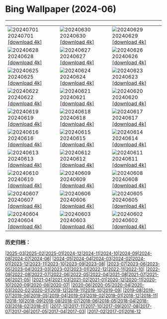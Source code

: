 # Bing Wallpaper (2024-06)
**************

<table><tr><td><img src="https://www.bing.com/th?id=OHR.FisgardLighthouse_ZH-CN5474064913_1920x1080.jpg" alt="20240701"> 20240701 <a href="https://www.bing.com/th?id=OHR.FisgardLighthouse_ZH-CN5474064913_UHD.jpg">[download 4k]</a></td><td><img src="https://www.bing.com/th?id=OHR.UbudBali_ZH-CN4891348277_1920x1080.jpg" alt="20240630"> 20240630 <a href="https://www.bing.com/th?id=OHR.UbudBali_ZH-CN4891348277_UHD.jpg">[download 4k]</a></td><td><img src="https://www.bing.com/th?id=OHR.NienhagenMecklenburg_ZH-CN4482269700_1920x1080.jpg" alt="20240629"> 20240629 <a href="https://www.bing.com/th?id=OHR.NienhagenMecklenburg_ZH-CN4482269700_UHD.jpg">[download 4k]</a></td></tr><tr><td><img src="https://www.bing.com/th?id=OHR.ChauseyIslands_ZH-CN4241103934_1920x1080.jpg" alt="20240628"> 20240628 <a href="https://www.bing.com/th?id=OHR.ChauseyIslands_ZH-CN4241103934_UHD.jpg">[download 4k]</a></td><td><img src="https://www.bing.com/th?id=OHR.FlorenceDuomo_ZH-CN7379412586_1920x1080.jpg" alt="20240627"> 20240627 <a href="https://www.bing.com/th?id=OHR.FlorenceDuomo_ZH-CN7379412586_UHD.jpg">[download 4k]</a></td><td><img src="https://www.bing.com/th?id=OHR.CardinalfishAnemone_ZH-CN7249037417_1920x1080.jpg" alt="20240626"> 20240626 <a href="https://www.bing.com/th?id=OHR.CardinalfishAnemone_ZH-CN7249037417_UHD.jpg">[download 4k]</a></td></tr><tr><td><img src="https://www.bing.com/th?id=OHR.FireWave_ZH-CN7110736577_1920x1080.jpg" alt="20240625"> 20240625 <a href="https://www.bing.com/th?id=OHR.FireWave_ZH-CN7110736577_UHD.jpg">[download 4k]</a></td><td><img src="https://www.bing.com/th?id=OHR.FloresIsland_ZH-CN6930246149_1920x1080.jpg" alt="20240624"> 20240624 <a href="https://www.bing.com/th?id=OHR.FloresIsland_ZH-CN6930246149_UHD.jpg">[download 4k]</a></td><td><img src="https://www.bing.com/th?id=OHR.DhakaBangladesh_ZH-CN6777866162_1920x1080.jpg" alt="20240623"> 20240623 <a href="https://www.bing.com/th?id=OHR.DhakaBangladesh_ZH-CN6777866162_UHD.jpg">[download 4k]</a></td></tr><tr><td><img src="https://www.bing.com/th?id=OHR.BrazilRainforest_ZH-CN6432366530_1920x1080.jpg" alt="20240622"> 20240622 <a href="https://www.bing.com/th?id=OHR.BrazilRainforest_ZH-CN6432366530_UHD.jpg">[download 4k]</a></td><td><img src="https://www.bing.com/th?id=OHR.SummerSolstice2024_ZH-CN6141918663_1920x1080.jpg" alt="20240621"> 20240621 <a href="https://www.bing.com/th?id=OHR.SummerSolstice2024_ZH-CN6141918663_UHD.jpg">[download 4k]</a></td><td><img src="https://www.bing.com/th?id=OHR.KokinoMacedonia_ZH-CN6029529601_1920x1080.jpg" alt="20240620"> 20240620 <a href="https://www.bing.com/th?id=OHR.KokinoMacedonia_ZH-CN6029529601_UHD.jpg">[download 4k]</a></td></tr><tr><td><img src="https://www.bing.com/th?id=OHR.CuxhavenTower_ZH-CN5580118944_1920x1080.jpg" alt="20240619"> 20240619 <a href="https://www.bing.com/th?id=OHR.CuxhavenTower_ZH-CN5580118944_UHD.jpg">[download 4k]</a></td><td><img src="https://www.bing.com/th?id=OHR.LupinIceland_ZH-CN5329147708_1920x1080.jpg" alt="20240618"> 20240618 <a href="https://www.bing.com/th?id=OHR.LupinIceland_ZH-CN5329147708_UHD.jpg">[download 4k]</a></td><td><img src="https://www.bing.com/th?id=OHR.HummingThistle_ZH-CN5057539905_1920x1080.jpg" alt="20240617"> 20240617 <a href="https://www.bing.com/th?id=OHR.HummingThistle_ZH-CN5057539905_UHD.jpg">[download 4k]</a></td></tr><tr><td><img src="https://www.bing.com/th?id=OHR.RedFoxDad_ZH-CN4894022141_1920x1080.jpg" alt="20240616"> 20240616 <a href="https://www.bing.com/th?id=OHR.RedFoxDad_ZH-CN4894022141_UHD.jpg">[download 4k]</a></td><td><img src="https://www.bing.com/th?id=OHR.NazareWave_ZH-CN4575182192_1920x1080.jpg" alt="20240615"> 20240615 <a href="https://www.bing.com/th?id=OHR.NazareWave_ZH-CN4575182192_UHD.jpg">[download 4k]</a></td><td><img src="https://www.bing.com/th?id=OHR.PeggysCove_ZH-CN4221190894_1920x1080.jpg" alt="20240614"> 20240614 <a href="https://www.bing.com/th?id=OHR.PeggysCove_ZH-CN4221190894_UHD.jpg">[download 4k]</a></td></tr><tr><td><img src="https://www.bing.com/th?id=OHR.RegistanUzbekistan_ZH-CN7850329702_1920x1080.jpg" alt="20240613"> 20240613 <a href="https://www.bing.com/th?id=OHR.RegistanUzbekistan_ZH-CN7850329702_UHD.jpg">[download 4k]</a></td><td><img src="https://www.bing.com/th?id=OHR.BigBendMilkyWay_ZH-CN7709015605_1920x1080.jpg" alt="20240612"> 20240612 <a href="https://www.bing.com/th?id=OHR.BigBendMilkyWay_ZH-CN7709015605_UHD.jpg">[download 4k]</a></td><td><img src="https://www.bing.com/th?id=OHR.GemsbokBotswana_ZH-CN7507199339_1920x1080.jpg" alt="20240611"> 20240611 <a href="https://www.bing.com/th?id=OHR.GemsbokBotswana_ZH-CN7507199339_UHD.jpg">[download 4k]</a></td></tr><tr><td><img src="https://www.bing.com/th?id=OHR.DragonBoatFestival2024_ZH-CN6619827853_1920x1080.jpg" alt="20240610"> 20240610 <a href="https://www.bing.com/th?id=OHR.DragonBoatFestival2024_ZH-CN6619827853_UHD.jpg">[download 4k]</a></td><td><img src="https://www.bing.com/th?id=OHR.BardenasBiosphere_ZH-CN6198033700_1920x1080.jpg" alt="20240609"> 20240609 <a href="https://www.bing.com/th?id=OHR.BardenasBiosphere_ZH-CN6198033700_UHD.jpg">[download 4k]</a></td><td><img src="https://www.bing.com/th?id=OHR.KillikRiverAlaska_ZH-CN5736211272_1920x1080.jpg" alt="20240608"> 20240608 <a href="https://www.bing.com/th?id=OHR.KillikRiverAlaska_ZH-CN5736211272_UHD.jpg">[download 4k]</a></td></tr><tr><td><img src="https://www.bing.com/th?id=OHR.HumpbackFamily_ZH-CN4336100531_1920x1080.jpg" alt="20240607"> 20240607 <a href="https://www.bing.com/th?id=OHR.HumpbackFamily_ZH-CN4336100531_UHD.jpg">[download 4k]</a></td><td><img src="https://www.bing.com/th?id=OHR.CamargueFlamingos_ZH-CN4176922228_1920x1080.jpg" alt="20240606"> 20240606 <a href="https://www.bing.com/th?id=OHR.CamargueFlamingos_ZH-CN4176922228_UHD.jpg">[download 4k]</a></td><td><img src="https://www.bing.com/th?id=OHR.MadagascarRiver_ZH-CN3842472014_1920x1080.jpg" alt="20240605"> 20240605 <a href="https://www.bing.com/th?id=OHR.MadagascarRiver_ZH-CN3842472014_UHD.jpg">[download 4k]</a></td></tr><tr><td><img src="https://www.bing.com/th?id=OHR.ChestnutBeeEater_ZH-CN3514753872_1920x1080.jpg" alt="20240604"> 20240604 <a href="https://www.bing.com/th?id=OHR.ChestnutBeeEater_ZH-CN3514753872_UHD.jpg">[download 4k]</a></td><td><img src="https://www.bing.com/th?id=OHR.CopenhagenBicycles_ZH-CN3047958346_1920x1080.jpg" alt="20240603"> 20240603 <a href="https://www.bing.com/th?id=OHR.CopenhagenBicycles_ZH-CN3047958346_UHD.jpg">[download 4k]</a></td><td><img src="https://www.bing.com/th?id=OHR.MenRuz_ZH-CN2021725181_1920x1080.jpg" alt="20240602"> 20240602 <a href="https://www.bing.com/th?id=OHR.MenRuz_ZH-CN2021725181_UHD.jpg">[download 4k]</a></td></tr></table>

### 历史归档：

|[2025-03](/../2025-03/2025-03.md)|[2025-02](/../2025-02/2025-02.md)|[2025-01](/../2025-01/2025-01.md)|[2024-12](/../2024-12/2024-12.md)|[2024-11](/../2024-11/2024-11.md)|[2024-10](/../2024-10/2024-10.md)|[2024-09](/../2024-09/2024-09.md)|[2024-08](/../2024-08/2024-08.md)|[2024-07](/../2024-07/2024-07.md)|[2024-06](/2024-06.md)|
|[2024-05](/../2024-05/2024-05.md)|[2024-04](/../2024-04/2024-04.md)|[2024-03](/../2024-03/2024-03.md)|[2024-02](/../2024-02/2024-02.md)|[2024-01](/../2024-01/2024-01.md)|[2023-12](/../2023-12/2023-12.md)|[2023-11](/../2023-11/2023-11.md)|[2023-10](/../2023-10/2023-10.md)|[2023-09](/../2023-09/2023-09.md)|[2023-08](/../2023-08/2023-08.md)|
|[2023-07](/../2023-07/2023-07.md)|[2023-06](/../2023-06/2023-06.md)|[2023-05](/../2023-05/2023-05.md)|[2023-04](/../2023-04/2023-04.md)|[2023-03](/../2023-03/2023-03.md)|[2023-02](/../2023-02/2023-02.md)|[2023-01](/../2023-01/2023-01.md)|[2022-12](/../2022-12/2022-12.md)|[2022-11](/../2022-11/2022-11.md)|[2022-10](/../2022-10/2022-10.md)|
|[2022-09](/../2022-09/2022-09.md)|[2022-08](/../2022-08/2022-08.md)|[2022-07](/../2022-07/2022-07.md)|[2022-06](/../2022-06/2022-06.md)|[2022-05](/../2022-05/2022-05.md)|[2022-04](/../2022-04/2022-04.md)|[2021-08](/../2021-08/2021-08.md)|[2021-07](/../2021-07/2021-07.md)|[2021-06](/../2021-06/2021-06.md)|[2021-05](/../2021-05/2021-05.md)|
|[2021-04](/../2021-04/2021-04.md)|[2021-03](/../2021-03/2021-03.md)|[2021-02](/../2021-02/2021-02.md)|[2021-01](/../2021-01/2021-01.md)|[2020-12](/../2020-12/2020-12.md)|[2020-11](/../2020-11/2020-11.md)|[2020-10](/../2020-10/2020-10.md)|[2020-09](/../2020-09/2020-09.md)|[2020-08](/../2020-08/2020-08.md)|[2020-07](/../2020-07/2020-07.md)|
|[2020-06](/../2020-06/2020-06.md)|[2020-05](/../2020-05/2020-05.md)|[2020-04](/../2020-04/2020-04.md)|[2020-03](/../2020-03/2020-03.md)|[2020-02](/../2020-02/2020-02.md)|[2020-01](/../2020-01/2020-01.md)|[2019-12](/../2019-12/2019-12.md)|[2019-11](/../2019-11/2019-11.md)|[2019-10](/../2019-10/2019-10.md)|[2019-09](/../2019-09/2019-09.md)|
|[2019-08](/../2019-08/2019-08.md)|[2019-07](/../2019-07/2019-07.md)|[2019-06](/../2019-06/2019-06.md)|[2019-05](/../2019-05/2019-05.md)|[2019-04](/../2019-04/2019-04.md)|[2019-03](/../2019-03/2019-03.md)|[2019-02](/../2019-02/2019-02.md)|[2019-01](/../2019-01/2019-01.md)|[2018-12](/../2018-12/2018-12.md)|[2018-11](/../2018-11/2018-11.md)|
|[2018-10](/../2018-10/2018-10.md)|[2018-09](/../2018-09/2018-09.md)|[2018-08](/../2018-08/2018-08.md)|[2018-07](/../2018-07/2018-07.md)|[2018-06](/../2018-06/2018-06.md)|[2018-05](/../2018-05/2018-05.md)|[2018-04](/../2018-04/2018-04.md)|[2018-03](/../2018-03/2018-03.md)|[2018-02](/../2018-02/2018-02.md)|[2018-01](/../2018-01/2018-01.md)|
|[2017-12](/../2017-12/2017-12.md)|[2017-11](/../2017-11/2017-11.md)|[2017-10](/../2017-10/2017-10.md)|[2017-09](/../2017-09/2017-09.md)|[2017-08](/../2017-08/2017-08.md)|[2017-07](/../2017-07/2017-07.md)|[2017-06](/../2017-06/2017-06.md)|[2017-05](/../2017-05/2017-05.md)|[2017-04](/../2017-04/2017-04.md)|[2017-03](/../2017-03/2017-03.md)|
|[2017-02](/../2017-02/2017-02.md)|[2017-01](/../2017-01/2017-01.md)|[2016-12](/../2016-12/2016-12.md)